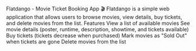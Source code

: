 Flatdango - Movie Ticket Booking App 🎬
Flatdango is a simple web application that allows users to browse movies, view details, buy tickets, and delete movies from the list.
Features
View a list of available movies
See movie details (poster, runtime, description, showtime, and tickets available)
Buy tickets (tickets decrease when purchased)
Mark movies as "Sold Out" when tickets are gone
Delete movies from the list